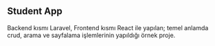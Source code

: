 ## Student App

Backend kısmı Laravel, Frontend kısmı React ile yapılan; temel anlamda crud, arama ve sayfalama işlemlerinin yapıldığı örnek proje.
